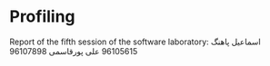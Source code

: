# Profiling
Report of the fifth session of the software laboratory: اسماعیل پاهنگ 96105615 علی پورقاسمی 96107898
